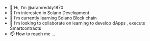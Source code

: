 - 👋 Hi, I’m @aramreddy1870
- 👀 I’m interested in Solano Development
- 🌱 I’m currently learning Solano Block chain
- 💞️ I’m looking to collaborate on learning to develop dApps , execute Smartcontracts
- 📫 How to reach me ...

<!---
aramreddy1870/aramreddy1870 is a ✨ special ✨ repository because its `README.md` (this file) appears on your GitHub profile.
You can click the Preview link to take a look at your changes.
--->
